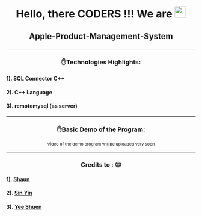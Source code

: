 # <p align="center">Hello, there CODERS !!! We are  <img src="https://raw.githubusercontent.com/MartinHeinz/MartinHeinz/master/wave.gif" width="30px"></p>

## <p align="center">Apple-Product-Management-System</p>

---

### <p align="center">:raised_hand:Technologies Highlights:</p>
#### 1). SQL Connector C++
#### 2). C++ Language
#### 3). remotemysql (as server)

---

### <p align="center">:raised_hand:Basic Demo of the Program:</p>
<p align="center" style="font-size: 11px">Video of the demo program will be uploaded very soon</p>

---

### <p align="center">Credits to : :heart_eyes:</p>
#### 1). <a href="https://github.com/Shaunmak1214">Shaun</a>
#### 2). <a href="https://github.com/sinyin-ong">Sin Yin</a>
#### 3). <a href="https://github.com/Lallamaa">Yee Shuen</a>
